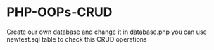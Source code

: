 # PHP-OOPs-CRUD

Create our own database and change it in database.php
you can use newtest.sql table to check this CRUD operations

